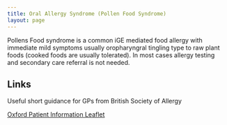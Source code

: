 ```yaml
---
title: Oral Allergy Syndrome (Pollen Food Syndrome)
layout: page
---
```


Pollens Food syndrome is a common iGE mediated food allergy with immediate mild symptoms usually oropharyngral tingling type to raw plant foods (cooked foods are usually tolerated).  In most cases allergy testing and secondary care referral is  not needed.  

## Links
Useful short guidance for GPs from British Society of Allergy
[](https://www.bsaci.org/wp-content/uploads/2022/08/Pollen-Food-Syndrome-leaflet-for-GPs_Aug2022.pdf)

[Oxford Patient Information Leaflet](https://www.ouh.nhs.uk/patient-guide/leaflets/files/5537Poralallergy.pdf)
